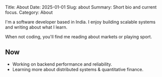 Title: About
Date: 2025-01-01
Slug: about
Summary: Short bio and current focus.
Category: About

I'm a software developer based in India. I enjoy building scalable systems and writing about what I learn.

When not coding, you'll find me reading about markets or playing sport.

## Now

- Working on backend performance and reliability.
- Learning more about distributed systems & quantitative finance.
